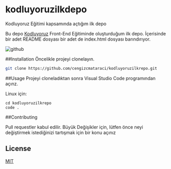 # kodluyoruzilkdepo
Kodluyoruz Eğitimi kapsamında açtığım ilk depo

Bu depo [Kodluyoruz](https://academy.patika.dev/) Front-End Eğitiminde oluşturduğum ilk depo. İçerisinde bir adet README dosyası bir adet de index.html dosyası barındırıyor.

![github](figures/github.png)

##Installation 
Öncelikle projeyi clonelayın.

```bash
git clone https://github.com/cengizcmataraci/kodluyoruzilkrepo.git
```

##Usage
Projeyi cloneladıktan sonra Visual Studio Code programından açınz.

Linux için:
```linux
cd kodluyoruzilkrepo
code .
```

##Contributing

Pull requestler kabul edilir. Büyük Değişikler için, lütfen önce neyi değiştirmek istediğinizi tartışmak için bir konu açınız

## License
[MIT](https://choosealicense.com/licenses/mit/)